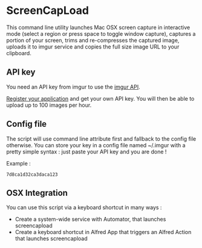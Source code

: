 # ScreenCapLoad

This command line utility launches Mac OSX screen capture in interactive
mode (select a region or press space to toggle window capture), captures
a portion of your screen, trims and re-compresses the captured image,
uploads it to imgur service and copies the full size image URL to your
clipboard.


## API key

You need an API key from imgur to use the
[imgur API](http://api.imgur.com/resources_auth).

[Register your application](http://imgur.com/register/api_anon) and get your
own API key. You will then be able to upload up to 100 images per hour.


## Config file

The script will use command line attribute first and fallback to the config
file otherwise. You can store your key in a config file named ~/.imgur with
a pretty simple syntax : just paste your API key and you are done !

Example :

    7d8ca1d32ca3daca123

## OSX Integration

You can use this script via a keyboard shortcut in many ways :

- Create a system-wide service with Automator, that launches screencapload
- Create a keyboard shortcut in Alfred App that triggers an Alfred Action that launches screencapload